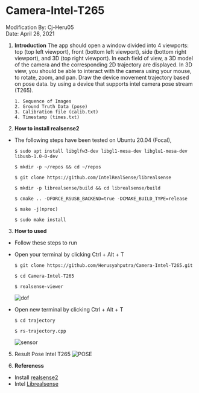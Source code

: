 # Camera-Intel-T265

Modification By: Cj-Heru05                                                                                                                              
Date: April 26, 2021

1. **Introduction**
The app should open a window divided into 4 viewports: top (top left viewport), front (bottom left viewport), side (bottom right viewport), and 3D (top right viewport). In each field of view, a 3D model of the camera and the corresponding 2D trajectory are displayed. In 3D view, you should be able to interact with the camera using your mouse, to rotate, zoom, and pan. Draw the device movement trajectory based on pose data. by using a device that supports intel camera pose stream (T265).
      ```
      1. Sequence of Images
      2. Ground Truth Data (pose)
      3. Calibration file (calib.txt)
      4. Timestamp (times.txt)
      ``` 

2. **How to install realsense2**
  - The following steps have been tested on Ubuntu 20.04 (Focal),
     ```
     $ sudo apt install libglfw3-dev libgl1-mesa-dev libglu1-mesa-dev libusb-1.0-0-dev
     
     $ mkdir -p ~/repos && cd ~/repos
 
     $ git clone https://github.com/IntelRealSense/librealsense

     $ mkdir -p librealsense/build && cd librealsense/build

     $ cmake .. -DFORCE_RSUSB_BACKEND=true -DCMAKE_BUILD_TYPE=release

     $ make -j(nproc)

     $ sudo make install
     ```
     
3. **How to used**
  - Follow these steps to run
  - Open your terminal by clicking Ctrl + Alt + T
     ```
     $ git clone https://github.com/Herusyahputra/Camera-Intel-T265.git
 
     $ cd Camera-Intel-T265

     $ realsense-viewer
     ```
     ![dof](https://user-images.githubusercontent.com/60929939/124540030-36eab200-de51-11eb-9b07-d8e504c02d26.png)

  - Open new terminal by clicking Ctrl + Alt + T
     ```
     $ cd trajectory
     ```
     ```
     $ rs-trajectory.cpp
     ```
     ![sensor](https://user-images.githubusercontent.com/60929939/124535660-13bc0480-de49-11eb-9152-7204af64de9c.png)

      
5. Result Pose Intel T265
   ![POSE](https://user-images.githubusercontent.com/60929939/142584803-2645c9d7-afce-405b-a46a-c452591a4d32.png)

7. **Refereness**

  - Install [realsense2](https://roboticslab-uc3m.github.io/installation-guides/install-realsense2.html) 
  - Intel [Librealsense](https://github.com/IntelRealSense/librealsense)
